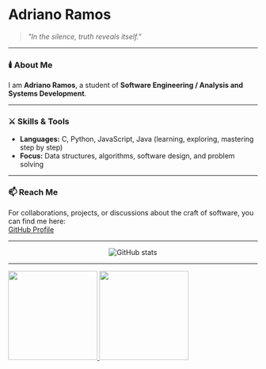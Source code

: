 # Adriano Ramos

> *"In the silence, truth reveals itself."*

---

### 🕯️ About Me  
I am **Adriano Ramos**, a student of **Software Engineering / Analysis and Systems Development**.   

---

### ⚔️ Skills & Tools  
- **Languages:** C, Python, JavaScript, Java (learning, exploring, mastering step by step)  
- **Focus:** Data structures, algorithms, software design, and problem solving  

---

### 📫 Reach Me  
For collaborations, projects, or discussions about the craft of software, you can find me here:  
[GitHub Profile](https://github.com/Adriannoo)  

---

<p align="center">
  <img src="https://github-readme-stats.vercel.app/api?username=Adriannoo&show_icons=true&theme=dark&hide_border=true" alt="GitHub stats"/>
</p>

---

<div>
<a href="https://github.com/seu-usuário-aqui">
<img loading="lazy" height="180em" src="https://github-readme-stats.vercel.app/api/top-langs/?username=Adriannoo&layout=compact&langs_count=7&theme=dark"/>
<img loading="lazy" height="180em" src="https://github-readme-stats.vercel.app/api?username=Adriannoo&show_icons=true&theme=dark&include_all_commits=true&count_private=true"/>
</div>
